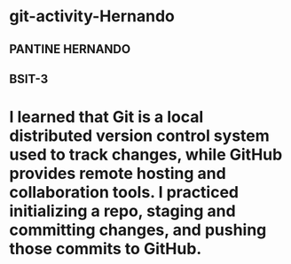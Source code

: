 # git-activity-Hernando

## PANTINE HERNANDO
## BSIT-3
# I learned that Git is a local distributed version control system used to track changes, while GitHub provides remote hosting and collaboration tools. I practiced initializing a repo, staging and committing changes, and pushing those commits to GitHub.